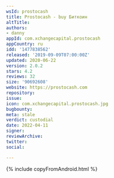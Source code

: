 ```yaml
---
wsId: prostocash
title: Prostocash - buy Биткоин
altTitle: 
authors:
- danny
appId: com.xchangecapital.prostocash
appCountry: ru
idd: '1477838562'
released: '2019-09-09T07:00:00Z'
updated: 2020-06-22
version: 2.0.2
stars: 4.2
reviews: 32
size: '90692608'
website: https://prostocash.com
repository: 
issue: 
icon: com.xchangecapital.prostocash.jpg
bugbounty: 
meta: stale
verdict: custodial
date: 2022-04-11
signer: 
reviewArchive: 
twitter: 
social: 

---
```


{% include copyFromAndroid.html %}
